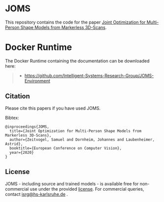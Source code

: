 # JOMS
This repository contains the code for the paper [Joint Optimization for Multi-Person Shape Models from Markerless 3D-Scans](http://www.ecva.net/papers/eccv_2020/papers_ECCV/papers/123630035.pdf).

# Docker Runtime
The Docker Runtime containing the documentation can be downloaded here:

> - https://github.com/Intelligent-Systems-Research-Group/JOMS-Environment

## Citation
Please cite this papers if you have used JOMS.

Bibtex:
```
@inproceedings{JOMS,
  title={Joint Optimization for Multi-Person Shape Models from Markerless 3D-Scans},
  author={Zeitvogel, Samuel and Dornheim, Johannes and Laubenheimer, Astrid},
  booktitle={European Conference on Computer Vision},
  year={2020}
}
```

## License
JOMS - including source and trained models - is available free for non-commercial use under the provided [license](License.pdf). For commercial queries, contact isrg@hs-karlsruhe.de .
